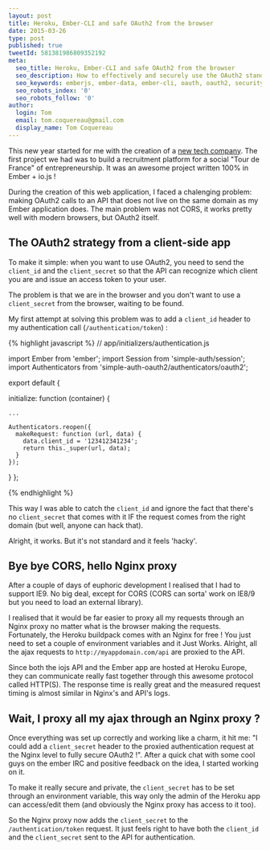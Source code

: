 ```yaml
---
layout: post
title: Heroku, Ember-CLI and safe OAuth2 from the browser
date: 2015-03-26
type: post
published: true
tweetId: 581381986809352192
meta:
  seo_title: Heroku, Ember-CLI and safe OAuth2 from the browser
  seo_description: How to effectively and securely use the OAuth2 standard to authorize API authentication calls from the browser with Ember-CLI and ember-simple-auth.
  seo_keywords: emberjs, ember-data, ember-cli, oauth, oauth2, security, ember-simple-auth, simple, auth, heroku
  seo_robots_index: '0'
  seo_robots_follow: '0'
author:
  login: Tom
  email: tom.coquereau@gmail.com
  display_name: Tom Coquereau
---
```


This new year started for me with the creation of a [new tech company](http://www.blaaast.co). The first project we had was to build a recruitment platform for a social "Tour de France" of entrepreneurship. It was an awesome project written 100% in Ember + io.js !

During the creation of this web application, I faced a chalenging problem: making OAuth2 calls to an API that does not live on the same domain as my Ember application does. The main problem was not CORS, it works pretty well with modern browsers, but OAuth2 itself.

## The OAuth2 strategy from a client-side app

To make it simple: when you want to use OAuth2, you need to send the `client_id` and the `client_secret` so that the API can recognize which client you are and issue an access token to your user.

The problem is that we are in the browser and you don't want to use a `client_secret` from the browser, waiting to be found.

My first attempt at solving this problem was to add a `client_id` header to my authentication call (`/authentication/token`) :

{% highlight javascript %}
// app/initializers/authentication.js

import Ember from 'ember';
import Session from 'simple-auth/session';
import Authenticators from 'simple-auth-oauth2/authenticators/oauth2';

export default {

  initialize: function (container) {

    ...

    Authenticators.reopen({
      makeRequest: function (url, data) {
        data.client_id = '123412341234';
        return this._super(url, data);
      }
    });
  }
};

{% endhighlight %}

This way I was able to catch the `client_id` and ignore the fact that there's no `client_secret` that comes with it IF the request comes from the right domain (but well, anyone can hack that).

Alright, it works. But it's not standard and it feels 'hacky'.

## Bye bye CORS, hello Nginx proxy

After a couple of days of euphoric development I realised that I had to support IE9. No big deal, except for CORS (CORS can sorta' work on IE8/9 but you need to load an external library).

I realised that it would be far easier to proxy all my requests through an Nginx proxy no matter what is the browser making the requests. Fortunately, the Heroku buildpack comes with an Nginx for free ! You just need to set a couple of environment variables and it Just Works. Alright, all the ajax requests to `http://myappdomain.com/api` are proxied to the API.

Since both the iojs API and the Ember app are hosted at Heroku Europe, they can communicate really fast together through this awesome protocol called HTTP(S). The response time is really great and the measured request timing is almost similar in Nginx's and API's logs.

## Wait, I proxy all my ajax through an Nginx proxy ?

Once everything was set up correctly and working like a charm, it hit me: "I could add a `client_secret` header to the proxied authentication request at the Nginx level to fully secure OAuth2 !". After a quick chat with some cool guys on the ember IRC and positive feedback on the idea, I started working on it.

To make it really secure and private, the `client_secret` has to be set through an environment variable, this way only the admin of the Heroku app can access/edit them (and obviously the Nginx proxy has access to it too).

So the Nginx proxy now adds the `client_secret` to the `/authentication/token` request. It just feels right to have both the `client_id` and the `client_secret` sent to the API for authentication.
